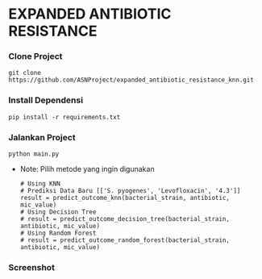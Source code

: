 # EXPANDED ANTIBIOTIC RESISTANCE

### Clone Project
```
git clone https://github.com/ASNProject/expanded_antibiotic_resistance_knn.git
```

### Install Dependensi
```
pip install -r requirements.txt
```

### Jalankan Project
```
python main.py
```
- Note:
  Pilih metode yang ingin digunakan
  ```
  # Using KNN
  # Prediksi Data Baru [['S. pyogenes', 'Levofloxacin', '4.3']]
  result = predict_outcome_knn(bacterial_strain, antibiotic, mic_value)
  # Using Decision Tree
  # result = predict_outcome_decision_tree(bacterial_strain, antibiotic, mic_value)
  # Using Random Forest
  # result = predict_outcome_random_forest(bacterial_strain, antibiotic, mic_value)
  ```

### Screenshot

